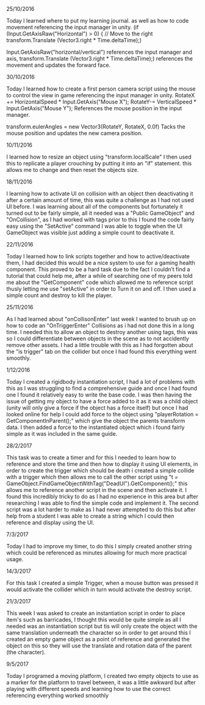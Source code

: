 25/10/2016

Today I learned where to put my learning journal. as well as how to code movement referencing the input manager in unity.
(if (Input.GetAxisRaw("Horizontal") > 0) {
			// Move to the right
			transform.Translate (Vector3.right * Time.deltaTime);)
      
Input.GetAxisRaw("horizontal/vertical") references the input manager and axis,
transform.Translate (Vector3.right * Time.deltaTime);) references the movement and updates the forward face.

30/10/2016

Today I learned how to create a first person camera script using the mouse to control the view in game referencing the input manager in unity.
RotateX += HorizontalSpeed * Input.GetAxis("Mouse X"); 
RotateY-= VerticalSpeed * Input.GetAxis("Mouse Y"); References the mouse position in the input manager. 

transform.eulerAngles = new Vector3(RotateY, RotateX, 0.0f) Tacks the mouse position and updates the new camera position.

10/11/2016

I learned how to resize an object using "transform.localScale"  I then used this to replicate a player crouching by putting it into an "if" statement. this allows me to change and then reset the objects size.

18/11/2016

I learning how to activate UI on collision with an object then deactivating it after a certain amount of time, this was quite a challenge as I had not used UI before. I was learning about all of the components but fortunately it turned out to be fairly simple, all it needed was a "Public GameObject" and "OnCollision", as I had worked with tags prior to this I found the code fairly easy using the "SetActive" command I was able to toggle when the UI GameObject was visible just adding a simple count to deactivate it. 

22/11/2016

Today I learned how to link scripts together and how to active/deactivate them, I had decided this would be a nice system to use for a gaming health component. This proved to be a hard task due to the fact I couldn’t find a tutorial that could help me, after a while of searching one of my peers told me about the "GetComponent" code which allowed me to reference script thusly letting me use "setActive" in order to Turn it on and off. I then used a simple count and destroy to kill the player.

25/11/2016

As I had learned about "onCollisonEnter" last week I wanted to brush up on how to code an "OnTriggerEnter" Collisions as i had not done this in a long time. I needed this to allow an object to destroy another using tags, this was so I could differentiate between objects in the scene as to not accidently remove other assets. I had a little trouble with this as I had forgotten about the "is trigger" tab on the collider but once I had found this everything went smoothly.

1/12/2016

Today I created a rigidbody instantiation script, I had a lot of problems with this as I was struggling to find a comprehensive guide and once I had found one I found it relatively easy to write the base code. I was then having the issue of getting my object to have a force added to it as it was a child object (unity will only give a force if the object has a force itself) but once I had looked online for help I could add force to the object using "playerRotation = GetComponentInParent<Transform>();" which give the object the parents transform data. I then added a force to the instantiated object which i found fairly simple as it was included in the same guide.

28/2/2017

This task was to create a timer and for this I needed to learn how to reference and store the time and then how to display it using UI elements,  in order to create the trigger which should be death i created a simple collide with a trigger which then allows me to call the other script using "t = GameObject.FindGameObjectWithTag("DeadUI").GetComponent<Timer>();" this allows me to reference another script in the scene and then activate it. I found this incredibly tricky to do as I had no experience in this area but after researching I was able to find the simple code and implement it. The second script was a lot harder to make as I had never attempted to do this but after help from a student I was able to create a string which I could then reference and display using the UI.

7/3/2017

Today I had to improve my timer, to do this I simply created another string which could be referenced as minutes allowing for much more practical usage.

14/3/2017

For this task I created a simple Trigger, when a mouse button was pressed it would activate the collider which in turn would activate the destroy script.

21/3/2017

This week I was asked to create an instantiation script in order to place item's such as barricades, I thought this would be quite simple as all I needed was an instantiation script but tis will only create the object with the same translation underneath the character so in order to get around this I created an empty game object as a point of reference and generated the object on this so they will use the translate and rotation data of the parent (the character).

9/5/2017

Today I programed a moving platform, I created two empty objects to use as a marker for the platform to travel between, it was a little awkward but after playing with different speeds and learning how to use the correct referencing everything worked smoothly
